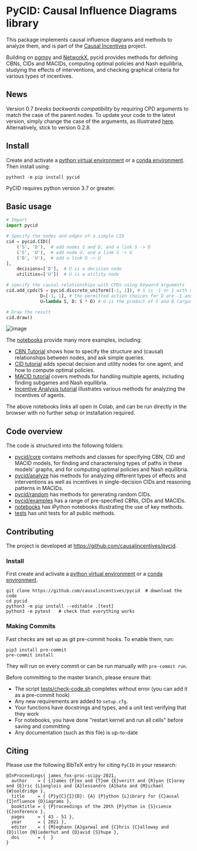 # PyCID: Causal Influence Diagrams library

This package implements causal influence diagrams and methods to analyze them, and is part of the
[Causal Incentives](https://causalincentives.com) project.

Building on [pgmpy](https://pgmpy.org/) and [NetworkX](https://networkx.org/), pycid provides methods for
defining CBNs, CIDs and MACIDs,
computing optimal policies and Nash equilibria,
studying the effects of interventions, and
checking graphical criteria for various types of incentives.

## News

Version 0.7 *breaks backwards compatibility* by requiring CPD arguments to match the case of the parent nodes.
To update your code to the latest version, simply change the case of the arguments, as illustrated [here](https://github.com/causalincentives/pycid/commit/e50ee06b7eafac63fe7c9471764c9c5774fc743b).
Alternatively, stick to version 0.2.8. 

## Install
Create and activate
a [python virtual environment](https://packaging.python.org/guides/installing-using-pip-and-virtual-environments/#creating-a-virtual-environment) or
a [conda environment](https://conda.io/projects/conda/en/latest/user-guide/getting-started.html#managing-envs).
Then install using:
```shell
python3 -m pip install pycid
```

PyCID requires python version 3.7 or greater.

## Basic usage

```python
# Import
import pycid

# Specify the nodes and edges of a simple CID
cid = pycid.CID([
    ('S', 'D'),  # add nodes S and D, and a link S -> D
    ('S', 'U'),  # add node U, and a link S -> U
    ('D', 'U'),  # add a link D -> U
],
    decisions=['D'],  # D is a decision node
    utilities=['U'])  # U is a utility node

# specify the causal relationships with CPDs using keyword arguments
cid.add_cpds(S = pycid.discrete_uniform([-1, 1]), # S is -1 or 1 with equal probability
             D=[-1, 1], # the permitted action choices for D are -1 and 1
             U=lambda S, D: S * D) # U is the product of S and D (argument names match parent names)

# Draw the result
cid.draw()
```

![image](./image.png "")

The [notebooks](./notebooks) provide many more examples, including: 
* [CBN Tutorial](https://colab.research.google.com/github/causalincentives/pycid/blob/master/notebooks/CBN_Tutorial.ipynb) shows how to specify the structure and (causal) relationships between nodes, and ask simple queries.
* [CID tutorial](https://colab.research.google.com/github/causalincentives/pycid/blob/master/notebooks/CID_Basics_Tutorial.ipynb) adds special decision and utility nodes for one agent, and how to compute optimal policies.
* [MACID tutorial](https://colab.research.google.com/github/causalincentives/pycid/blob/master/notebooks/MACID_Basics_Tutorial.ipynb) covers methods for handling multiple agents, including finding subgames and Nash equilibria.
* [Incentive Analysis tutorial](https://colab.research.google.com/github/causalincentives/pycid/blob/master/notebooks/CID_Incentives_Tutorial.ipynb) illustrates various methods for analyzing the incentives of agents.

The above notebooks links all open in Colab, and can be run
directly in the browser with no further setup or installation required.

## Code overview

The code is structured into the following folders:
* [pycid/core](./pycid/core) contains methods and classes for specifying CBN, CID and MACID models,
  for finding and characterising types of paths in these models' graphs, and for
  computing optimal policies and Nash equilibria.
* [pycid/analyze](./pycid/analyze) has methods for analyzing different types of effects and interventions
as well as incentives in single-decision CIDs and reasoning patterns in MACIDs.
* [pycid/random](./pycid/random) has methods for generating random CIDs.
* [pycid/examples](./pycid/examples) has a range of pre-specified CBNs, CIDs and MACIDs.
* [notebooks](./notebooks) has iPython notebooks illustrating the use of key methods.
* [tests](./tests) has unit tests for all public methods.

## Contributing
The project is developed at <https://github.com/causalincentives/pycid>.

### Install
First create and activate
a [python virtual environment](https://packaging.python.org/guides/installing-using-pip-and-virtual-environments/#creating-a-virtual-environment) or
a [conda environment](https://conda.io/projects/conda/en/latest/user-guide/getting-started.html#managing-envs).
```shell
git clone https://github.com/causalincentives/pycid  # download the code
cd pycid
python3 -m pip install --editable .[test]
python3 -m pytest   # check that everything works
```

### Making Commits
Fast checks are set up as git pre-commit hooks.
To enable them, run:
```shell
pip3 install pre-commit
pre-commit install
```
They will run on every commit or can be run manually with `pre-commit run`.

Before committing to the master branch, please ensure that:
* The script [tests/check-code.sh](tests/check-code.sh) completes without error (you can add it as a pre-commit hook)
* Any new requirements are added to `setup.cfg`.
* Your functions have docstrings and types, and a unit test verifying that they work
* For notebooks, you have done "restart kernel and run all cells" before saving and committing
* Any documentation (such as this file) is up-to-date

## Citing
Please use the following BibTeX entry for citing `PyCID` in your research:

```
@InProceedings{ james_fox-proc-scipy-2021,
  author    = { {J}ames {F}ox and {T}om {E}veritt and {R}yan {C}arey and {E}ric {L}anglois and {A}lessandro {A}bate and {M}ichael {W}ooldridge },
  title     = { {P}y{C}{I}{D}: {A} {P}ython {L}ibrary for {C}ausal {I}nfluence {D}iagrams },
  booktitle = { {P}roceedings of the 20th {P}ython in {S}cience {C}onference },
  pages     = { 43 - 51 },
  year      = { 2021 },
  editor    = { {M}eghann {A}garwal and {C}hris {C}alloway and {D}illon {N}iederhut and {D}avid {S}hupe },
  doi       = {  }
}
```
